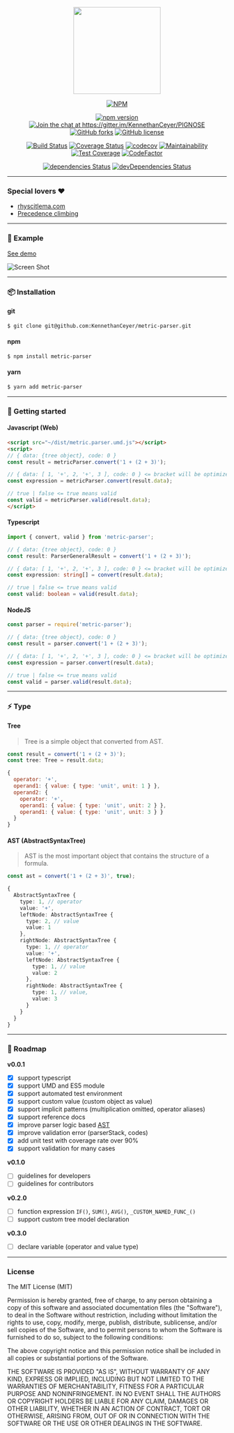 <p align="center"><img width="200" src="https://www.pigno.se/static/assets/images/metric-parser-logo.svg" /></p>

<p align="center"><a href="https://nodei.co/npm/metric-parser/"><img src="https://nodei.co/npm/metric-parser.png" alt="NPM"></a></p>

<p align="center">
    <a href="https://badge.fury.io/js/metric-parser"><img src="https://badge.fury.io/js/metric-parser.svg" alt="npm version"></a>
    <a href="https://gitter.im/KennethanCeyer/PIGNOSE?utm_source=badge&amp;utm_medium=badge&amp;utm_campaign=pr-badge&amp;utm_content=badge"><img src="https://badges.gitter.im/Join%20Chat.svg" alt="Join the chat at https://gitter.im/KennethanCeyer/PIGNOSE"></a>
    <a href="https://github.com/KennethanCeyer/metric-parser/network"><img src="https://img.shields.io/github/forks/KennethanCeyer/metric-parser.svg" alt="GitHub forks"></a>
    <a href="https://github.com/KennethanCeyer/metric-parser/blob/master/LICENSE"><img src="https://img.shields.io/github/license/KennethanCeyer/metric-parser.svg" alt="GitHub license"></a>
</p>

<p align="center">
    <a href="https://travis-ci.org/KennethanCeyer/metric-parser"><img src="https://travis-ci.org/KennethanCeyer/metric-parser.svg?branch=master" alt="Build Status"></a>
    <a href="https://coveralls.io/github/KennethanCeyer/metric-parser"><img src="https://coveralls.io/repos/github/KennethanCeyer/metric-parser/badge.svg" alt="Coverage Status"></a>
    <a href="https://codecov.io/gh/KennethanCeyer/metric-parser"><img src="https://codecov.io/gh/KennethanCeyer/metric-parser/branch/master/graph/badge.svg" alt="codecov"></a>
    <a href="https://codeclimate.com/github/KennethanCeyer/metric-parser/maintainability"><img src="https://api.codeclimate.com/v1/badges/c69ae53f077a68618867/maintainability" alt="Maintainability"></a>
    <a href="https://codeclimate.com/github/KennethanCeyer/metric-parser/test_coverage"><img src="https://api.codeclimate.com/v1/badges/c69ae53f077a68618867/test_coverage" alt="Test Coverage"></a>
    <a href="https://www.codefactor.io/repository/github/kennethanceyer/metric-parser"><img src="https://www.codefactor.io/repository/github/kennethanceyer/metric-parser/badge" alt="CodeFactor"></a>
</p>

<p align="center">
    <a href="https://david-dm.org/KennethanCeyer/metric-parser"><img src="https://david-dm.org/KennethanCeyer/metric-parser/status.svg" alt="dependencies Status"></a>
    <a href="https://david-dm.org/KennethanCeyer/metric-parser?type=dev"><img src="https://david-dm.org/KennethanCeyer/metric-parser/dev-status.svg" alt="devDependencies Status"></a>
</p>

----

### Special lovers :heart:

- [rhyscitlema.com](http://rhyscitlema.com/algorithms/expression-parsing-algorithm)
- [Precedence climbing](http://www.engr.mun.ca/~theo/Misc/exp_parsing.htm#climbing)

----

### :clap: Example

[See demo](http://www.pigno.se/barn/PIGNOSE-FormulaParser/)

![Screen Shot](http://www.pigno.se/barn/PIGNOSE-FormulaParser/demo/img/screenshot_main.png)

----

### :package: Installation

#### git

```bash
$ git clone git@github.com:KennethanCeyer/metric-parser.git
```

#### npm

```bash
$ npm install metric-parser
```

#### yarn

```bash
$ yarn add metric-parser
```

----

### :page_with_curl: Getting started

#### Javascript (Web)

```html
<script src="~/dist/metric.parser.umd.js"></script>
<script>
// { data: {tree object}, code: 0 }
const result = metricParser.convert('1 + (2 + 3)');

// { data: [ 1, '+', 2, '+', 3 ], code: 0 } <= bracket will be optimized
const expression = metricParser.convert(result.data);

// true | false <= true means valid
const valid = metricParser.valid(result.data);
</script>
```

#### Typescript
```typescript
import { convert, valid } from 'metric-parser';

// { data: {tree object}, code: 0 }
const result: ParserGeneralResult = convert('1 + (2 + 3)');

// { data: [ 1, '+', 2, '+', 3 ], code: 0 } <= bracket will be optimized
const expression: string[] = convert(result.data);

// true | false <= true means valid
const valid: boolean = valid(result.data);
```

#### NodeJS

```javascript
const parser = require('metric-parser');

// { data: {tree object}, code: 0 }
const result = parser.convert('1 + (2 + 3)');

// { data: [ 1, '+', 2, '+', 3 ], code: 0 } <= bracket will be optimized
const expression = parser.convert(result.data);

// true | false <= true means valid
const valid = parser.valid(result.data);
```

----

### :zap: Type

#### Tree
> Tree is a simple object that converted from AST. 

```typescript
const result = convert('1 + (2 + 3)');
const tree: Tree = result.data;
```

```javascript
{
  operator: '+',
  operand1: { value: { type: 'unit', unit: 1 } },
  operand2: {
    operator: '+',
    operand1: { value: { type: 'unit', unit: 2 } },
    operand1: { value: { type: 'unit', unit: 3 } }
  }
}
```

#### AST (AbstractSyntaxTree)
> AST is the most important object that contains the structure of a formula.

```typescript
const ast = convert('1 + (2 + 3)', true);

```

```typescript
{
  AbstractSyntaxTree {
    type: 1, // operator
    value: '+',
    leftNode: AbstractSyntaxTree {
      type: 2, // value
      value: 1
    },
    rightNode: AbstractSyntaxTree {
      type: 1, // operator
      value: '+',
      leftNode: AbstractSyntaxTree {
        type: 1, // value
        value: 2
      },
      rightNode: AbstractSyntaxTree {
        type: 1, // value,
        value: 3
      }
    }
  }
}
```

----

### :triangular_flag_on_post: Roadmap

**v0.0.1**

- [x] support typescript
- [x] support UMD and ES5 module
- [x] support automated test environment
- [x] support custom value (custom object as value)
- [x] support implicit patterns (multiplication omitted, operator aliases)
- [x] support reference docs
- [x] improve parser logic based [AST](https://en.wikipedia.org/wiki/Abstract_syntax_tree)
- [x] improve validation error (parserStack, codes)
- [x] add unit test with coverage rate over 90%
- [x] support validation for many cases

**v0.1.0**

- [ ] guidelines for developers
- [ ] guidelines for contributors

**v0.2.0**

- [ ] function expression `IF()`, `SUM()`, `AVG()`, `_CUSTOM_NAMED_FUNC_()`
- [ ] support custom tree model declaration

**v0.3.0**

- [ ] declare variable (operator and value type)

----

### License

The MIT License (MIT)

Permission is hereby granted, free of charge, to any person obtaining a copy of this software and associated documentation files (the "Software"), to deal in the Software without restriction, including without limitation the rights to use, copy, modify, merge, publish, distribute, sublicense, and/or sell copies of the Software, and to permit persons to whom the Software is furnished to do so, subject to the following conditions:

The above copyright notice and this permission notice shall be included in all copies or substantial portions of the Software.

THE SOFTWARE IS PROVIDED "AS IS", WITHOUT WARRANTY OF ANY KIND, EXPRESS OR IMPLIED, INCLUDING BUT NOT LIMITED TO THE WARRANTIES OF MERCHANTABILITY, FITNESS FOR A PARTICULAR PURPOSE AND NONINFRINGEMENT. IN NO EVENT SHALL THE AUTHORS OR COPYRIGHT HOLDERS BE LIABLE FOR ANY CLAIM, DAMAGES OR OTHER LIABILITY, WHETHER IN AN ACTION OF CONTRACT, TORT OR OTHERWISE, ARISING FROM, OUT OF OR IN CONNECTION WITH THE SOFTWARE OR THE USE OR OTHER DEALINGS IN THE SOFTWARE.
